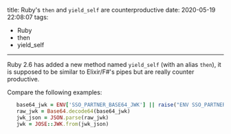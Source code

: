 title: Ruby's `then` and `yield_self` are counterproductive
date: 2020-05-19 22:08:07
tags:
- Ruby
- then
- yield_self
---

Ruby 2.6 has added a new method named `yield_self` (with an alias `then`), it is
supposed to be similar to Elixir/F#'s pipes but are really counter productive.

Compare the following examples:

```ruby
   base64_jwk = ENV['SSO_PARTNER_BASE64_JWK'] || raise("ENV SSO_PARTNER_BASE64_JWK missing")
   raw_jwk = Base64.decode64(base64_jwk)
   jwk_json = JSON.parse(raw_jwk)
   jwk = JOSE::JWK.from(jwk_json)
```
